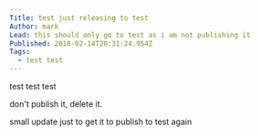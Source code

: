 ```yaml
---
Title: test just releasing to test
Author: mark
Lead: this should only go to test as i am not publishing it
Published: 2018-02-14T20:31:24.954Z
Tags:
  - test test
---
```

test test test

don't publish it, delete it.



small update just to get it to publish to test again
